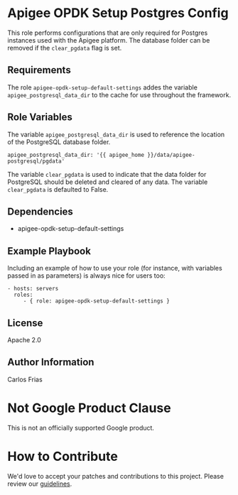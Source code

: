 Apigee OPDK Setup Postgres Config
=========

This role performs configurations that are only required for Postgres instances used with the Apigee platform. The 
database folder can be removed if the `clear_pgdata` flag is set.

Requirements
------------

The role `apigee-opdk-setup-default-settings` addes the variable `apigee_postgresql_data_dir` to the cache for use 
throughout the framework.


Role Variables
--------------

The variable `apigee_postgresql_data_dir` is used to reference the location of the PostgreSQL database folder. 

    apigee_postgresql_data_dir: '{{ apigee_home }}/data/apigee-postgresql/pgdata'

The variable `clear_pgdata` is used to indicate that the data folder for PostgreSQL should be deleted and cleared of 
any data. The variable `clear_pgdata` is defaulted to False.

Dependencies
------------

* apigee-opdk-setup-default-settings

Example Playbook
----------------

Including an example of how to use your role (for instance, with variables passed in as parameters) is always nice for users too:

    - hosts: servers
      roles:
         - { role: apigee-opdk-setup-default-settings }

License
-------

Apache 2.0

Author Information
------------------

Carlos Frias

<!-- BEGIN Google Required Disclaimer -->

# Not Google Product Clause

This is not an officially supported Google product.
<!-- END Google Required Disclaimer -->
<!-- BEGIN Google How To Contribute -->
# How to Contribute

We'd love to accept your patches and contributions to this project. Please review our [guidelines](CONTRIBUTION.md).
<!-- END Google How To Contribute -->
